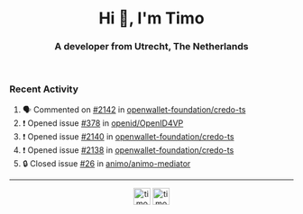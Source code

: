 <h1 align="center">Hi 👋, I'm Timo</h1>
<h3 align="center">A developer from Utrecht, The Netherlands</h3>
<br/>
<!-- https://github.com/rahuldkjain/github-profile-readme-generator --!>

<!--  <p align="left"><img src="https://github-readme-stats.vercel.app/api?username=timoglastra&show_icons=true&count_private=true&" alt="timoglastra" /></p> --!>

<!--
Github language stats
<p align="left"><img src="https://github-readme-stats.vercel.app/api/top-langs/?username=timoglastra&layout=compact" alt="timoglastra" /><p>
-->

<!-- Codestats language stats -->
<!-- <p align="left"><img src="https://codestats-readme.vercel.app/api/top-langs/?username=timoglastra&layout=compact&language_count=12" alt="timoglastra" /><p>    --!>
  
<h3>Recent Activity</h3>

<!--START_SECTION:activity-->
1. 🗣 Commented on [#2142](https://github.com/openwallet-foundation/credo-ts/issues/2142#issuecomment-2573070652) in [openwallet-foundation/credo-ts](https://github.com/openwallet-foundation/credo-ts)
2. ❗ Opened issue [#378](https://github.com/openid/OpenID4VP/issues/378) in [openid/OpenID4VP](https://github.com/openid/OpenID4VP)
3. ❗ Opened issue [#2140](https://github.com/openwallet-foundation/credo-ts/issues/2140) in [openwallet-foundation/credo-ts](https://github.com/openwallet-foundation/credo-ts)
4. ❗ Opened issue [#2138](https://github.com/openwallet-foundation/credo-ts/issues/2138) in [openwallet-foundation/credo-ts](https://github.com/openwallet-foundation/credo-ts)
5. 🔒 Closed issue [#26](https://github.com/animo/animo-mediator/issues/26) in [animo/animo-mediator](https://github.com/animo/animo-mediator)
<!--END_SECTION:activity-->

---

<p align="center">
<a href="https://twitter.com/timoglastra" target="blank"><img align="center" src="https://cdn.jsdelivr.net/npm/simple-icons@3.0.1/icons/twitter.svg" alt="timoglastra" height="30" width="30" /></a>
<a href="https://linkedin.com/in/timoglastra" target="blank"><img align="center" src="https://cdn.jsdelivr.net/npm/simple-icons@3.0.1/icons/linkedin.svg" alt="timoglastra" height="30" width="30" /></a>
</p>



